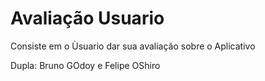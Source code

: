 # Avaliação Usuario
  
Consiste em o Ùsuario dar sua avaliação sobre o Aplicativo

Dupla: Bruno GOdoy e Felipe OShiro
